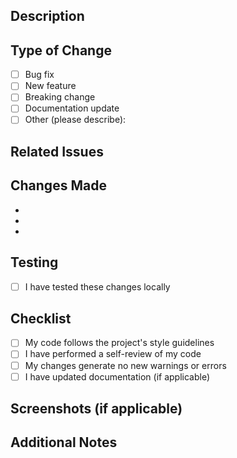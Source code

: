 ## Description
<!-- Briefly describe what this PR does -->

## Type of Change
<!-- Please check one -->
- [ ] Bug fix
- [ ] New feature
- [ ] Breaking change
- [ ] Documentation update
- [ ] Other (please describe):

## Related Issues
<!-- Link any related issues, e.g., "Fixes #123" or "Closes #456" -->

## Changes Made
<!-- List the main changes in this PR -->
- 
- 
- 

## Testing
<!-- Describe how you tested your changes -->
- [ ] I have tested these changes locally

## Checklist
- [ ] My code follows the project's style guidelines
- [ ] I have performed a self-review of my code
- [ ] My changes generate no new warnings or errors
- [ ] I have updated documentation (if applicable)

## Screenshots (if applicable)
<!-- Add screenshots to help explain your changes -->

## Additional Notes
<!-- Any additional information or context -->